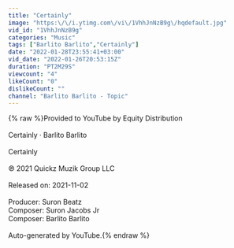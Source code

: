 ```yaml
---
title: "Certainly"
image: "https:\/\/i.ytimg.com\/vi\/1VhhJnNzB9g\/hqdefault.jpg"
vid_id: "1VhhJnNzB9g"
categories: "Music"
tags: ["Barlito Barlito","Certainly"]
date: "2022-01-28T23:55:41+03:00"
vid_date: "2022-01-26T20:53:15Z"
duration: "PT2M29S"
viewcount: "4"
likeCount: "0"
dislikeCount: ""
channel: "Barlito Barlito - Topic"
---
```

{% raw %}Provided to YouTube by Equity Distribution<br /><br />Certainly · Barlito Barlito<br /><br />Certainly<br /><br />℗ 2021 Quickz Muzik Group LLC<br /><br />Released on: 2021-11-02<br /><br />Producer: Suron Beatz<br />Composer: Suron Jacobs Jr<br />Composer: Barlito Barlito<br /><br />Auto-generated by YouTube.{% endraw %}
